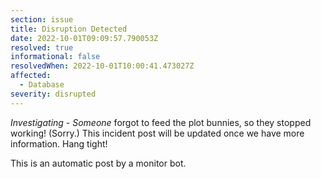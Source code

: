 ```yaml
---
section: issue
title: Disruption Detected
date: 2022-10-01T09:09:57.790053Z
resolved: true
informational: false
resolvedWhen: 2022-10-01T10:00:41.473027Z
affected:
  - Database
severity: disrupted
---
```

*Investigating* - _Someone_ forgot to feed the plot bunnies, so they stopped working! (Sorry.) This incident post will be updated once we have more information. Hang tight!

This is an automatic post by a monitor bot.
        
